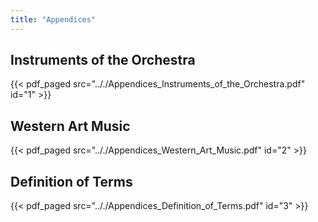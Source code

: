 ```yaml
---
title: "Appendices"
---
```


## Instruments of the Orchestra

{{< pdf_paged src=".././Appendices_Instruments_of_the_Orchestra.pdf" id="1" >}}

## Western Art Music

{{< pdf_paged src=".././Appendices_Western_Art_Music.pdf" id="2" >}}

## Definition of Terms

{{< pdf_paged src=".././Appendices_Definition_of_Terms.pdf" id="3" >}}

